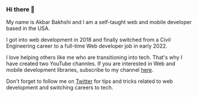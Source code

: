 ### Hi there 👋
My name is Akbar Bakhshi and I am a self-taught web and mobile developer based in the USA.

I got into web development in 2018 and finally switched from a Civil Engineering career to a full-time Web developer job in early 2022.

I love helping others like me who are transitioning into tech. That's why I have created two YouTube channles. If you are interested in Web and mobile development libraries, subscribe to my channel <a href='https://www.youtube.com/channel/UCXTWhQiuHKOWV7HZJEInaNQ' aria-label='React Native Journey YouTube channel' target="_blank">here</a>. 

Don't forget to follow me on <a href='https://twitter.com/AkBakhshi' aria-label='Akbar bakhshi Twitter' target="_blank">Twitter</a> for tips and tricks related to web development and switching careers to tech.

<!--
**AkbarBakhshi/AkbarBakhshi** is a ✨ _special_ ✨ repository because its `README.md` (this file) appears on your GitHub profile.

Here are some ideas to get you started:

- 🔭 I’m currently working on ...
- 🌱 I’m currently learning ...
- 👯 I’m looking to collaborate on ...
- 🤔 I’m looking for help with ...
- 💬 Ask me about ...
- 📫 How to reach me: ...
- 😄 Pronouns: ...
- ⚡ Fun fact: ...
-->
